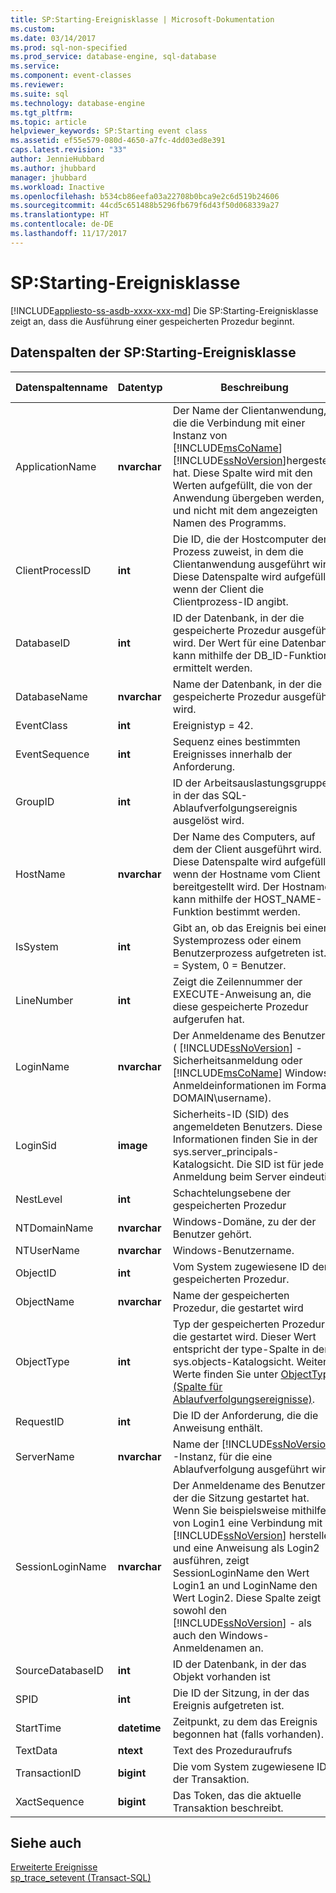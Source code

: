 ```yaml
---
title: SP:Starting-Ereignisklasse | Microsoft-Dokumentation
ms.custom: 
ms.date: 03/14/2017
ms.prod: sql-non-specified
ms.prod_service: database-engine, sql-database
ms.service: 
ms.component: event-classes
ms.reviewer: 
ms.suite: sql
ms.technology: database-engine
ms.tgt_pltfrm: 
ms.topic: article
helpviewer_keywords: SP:Starting event class
ms.assetid: ef55e579-080d-4650-a7fc-4dd03ed8e391
caps.latest.revision: "33"
author: JennieHubbard
ms.author: jhubbard
manager: jhubbard
ms.workload: Inactive
ms.openlocfilehash: b534cb86eefa03a22708b0bca9e2c6d519b24606
ms.sourcegitcommit: 44cd5c651488b5296fb679f6d43f50d068339a27
ms.translationtype: HT
ms.contentlocale: de-DE
ms.lasthandoff: 11/17/2017
---
```

# <a name="spstarting-event-class"></a>SP:Starting-Ereignisklasse
[!INCLUDE[appliesto-ss-asdb-xxxx-xxx-md](../../includes/appliesto-ss-asdb-xxxx-xxx-md.md)] Die SP:Starting-Ereignisklasse zeigt an, dass die Ausführung einer gespeicherten Prozedur beginnt.  
  
## <a name="spstarting-event-class-data-columns"></a>Datenspalten der SP:Starting-Ereignisklasse  
  
|Datenspaltenname|Datentyp|Beschreibung|Column ID|Filterbar|  
|----------------------|---------------|-----------------|---------------|----------------|  
|ApplicationName|**nvarchar**|Der Name der Clientanwendung, die die Verbindung mit einer Instanz von [!INCLUDE[msCoName](../../includes/msconame-md.md)] [!INCLUDE[ssNoVersion](../../includes/ssnoversion-md.md)]hergestellt hat. Diese Spalte wird mit den Werten aufgefüllt, die von der Anwendung übergeben werden, und nicht mit dem angezeigten Namen des Programms.|10|ja|  
|ClientProcessID|**int**|Die ID, die der Hostcomputer dem Prozess zuweist, in dem die Clientanwendung ausgeführt wird. Diese Datenspalte wird aufgefüllt, wenn der Client die Clientprozess-ID angibt.|9|ja|  
|DatabaseID|**int**|ID der Datenbank, in der die gespeicherte Prozedur ausgeführt wird. Der Wert für eine Datenbank kann mithilfe der DB_ID-Funktion ermittelt werden.|3|ja|  
|DatabaseName|**nvarchar**|Name der Datenbank, in der die gespeicherte Prozedur ausgeführt wird.|35|ja|  
|EventClass|**int**|Ereignistyp = 42.|27|Nein|  
|EventSequence|**int**|Sequenz eines bestimmten Ereignisses innerhalb der Anforderung.|51|Nein|  
|GroupID|**int**|ID der Arbeitsauslastungsgruppe, in der das SQL-Ablaufverfolgungsereignis ausgelöst wird.|66|ja|  
|HostName|**nvarchar**|Der Name des Computers, auf dem der Client ausgeführt wird. Diese Datenspalte wird aufgefüllt, wenn der Hostname vom Client bereitgestellt wird. Der Hostname kann mithilfe der HOST_NAME-Funktion bestimmt werden.|8|ja|  
|IsSystem|**int**|Gibt an, ob das Ereignis bei einem Systemprozess oder einem Benutzerprozess aufgetreten ist. 1 = System, 0 = Benutzer.|60|Ja|  
|LineNumber|**int**|Zeigt die Zeilennummer der EXECUTE-Anweisung an, die diese gespeicherte Prozedur aufgerufen hat.|5|Ja|  
|LoginName|**nvarchar**|Der Anmeldename des Benutzers ( [!INCLUDE[ssNoVersion](../../includes/ssnoversion-md.md)] -Sicherheitsanmeldung oder [!INCLUDE[msCoName](../../includes/msconame-md.md)] Windows-Anmeldeinformationen im Format DOMAIN\username).|11|ja|  
|LoginSid|**image**|Sicherheits-ID (SID) des angemeldeten Benutzers. Diese Informationen finden Sie in der sys.server_principals-Katalogsicht. Die SID ist für jede Anmeldung beim Server eindeutig.|41|ja|  
|NestLevel|**int**|Schachtelungsebene der gespeicherten Prozedur|29|Ja|  
|NTDomainName|**nvarchar**|Windows-Domäne, zu der der Benutzer gehört.|7|ja|  
|NTUserName|**nvarchar**|Windows-Benutzername.|6|ja|  
|ObjectID|**int**|Vom System zugewiesene ID der gespeicherten Prozedur.|22|ja|  
|ObjectName|**nvarchar**|Name der gespeicherten Prozedur, die gestartet wird|34|Ja|  
|ObjectType|**int**|Typ der gespeicherten Prozedur, die gestartet wird. Dieser Wert entspricht der type-Spalte in der sys.objects-Katalogsicht. Weitere Werte finden Sie unter [ObjectType (Spalte für Ablaufverfolgungsereignisse)](../../relational-databases/event-classes/objecttype-trace-event-column.md).|28|Ja|  
|RequestID|**int**|Die ID der Anforderung, die die Anweisung enthält.|49|ja|  
|ServerName|**nvarchar**|Name der [!INCLUDE[ssNoVersion](../../includes/ssnoversion-md.md)] -Instanz, für die eine Ablaufverfolgung ausgeführt wird.|26|Nein|  
|SessionLoginName|**nvarchar**|Der Anmeldename des Benutzers, der die Sitzung gestartet hat. Wenn Sie beispielsweise mithilfe von Login1 eine Verbindung mit [!INCLUDE[ssNoVersion](../../includes/ssnoversion-md.md)] herstellen und eine Anweisung als Login2 ausführen, zeigt SessionLoginName den Wert Login1 an und LoginName den Wert Login2. Diese Spalte zeigt sowohl den [!INCLUDE[ssNoVersion](../../includes/ssnoversion-md.md)] - als auch den Windows-Anmeldenamen an.|64|ja|  
|SourceDatabaseID|**int**|ID der Datenbank, in der das Objekt vorhanden ist|62|ja|  
|SPID|**int**|Die ID der Sitzung, in der das Ereignis aufgetreten ist.|12|ja|  
|StartTime|**datetime**|Zeitpunkt, zu dem das Ereignis begonnen hat (falls vorhanden).|14|ja|  
|TextData|**ntext**|Text des Prozeduraufrufs|1|ja|  
|TransactionID|**bigint**|Die vom System zugewiesene ID der Transaktion.|4|ja|  
|XactSequence|**bigint**|Das Token, das die aktuelle Transaktion beschreibt.|50|ja|  
  
## <a name="see-also"></a>Siehe auch  
 [Erweiterte Ereignisse](../../relational-databases/extended-events/extended-events.md)   
 [sp_trace_setevent &#40;Transact-SQL&#41;](../../relational-databases/system-stored-procedures/sp-trace-setevent-transact-sql.md)  
  
  
